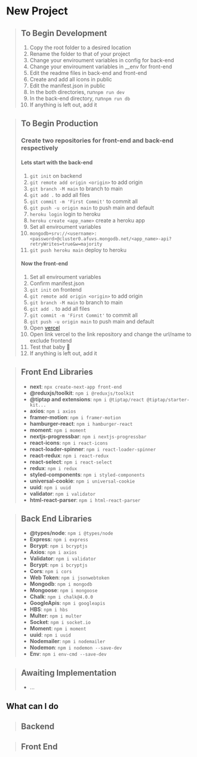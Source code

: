 # New Project

> ## To Begin Development
> 
> 1. Copy the root folder to a desired location  
> 1. Rename the folder to that of your project  
> 1. Change your enviroument variables in config for back-end 
> 1. Change your enviroument variables in __env for front-end 
> 1. Edit the readme files in back-end and front-end  
> 1. Create and add all icons in public  
> 1. Edit the manifest.json in public  
> 1. In the both directories, run`npm run dev`  
> 1. In the back-end directory, run`npm run db`  
> 1. If anything is left out, add it

> ## To Begin Production
> ### Create two repositories for front-end and back-end respectively
> #### Lets start with the back-end
> 1. `git init` on backend
> 1. `git remote add origin <origin>` to add origin
> 1. `git branch -M main` to branch to main
> 1. `git add .` to add all files
> 1. `git commit -m 'First Commit'` to commit all
> 1. `git push -u origin main` to push main and default
> 1. `heroku login` login to heroku
> 1. `heroku create <app_name>` create a heroku app
> 1. Set all enviroument variables
> 1. `mongodb+srv://<username>:<password>@cluster0.afuvs.mongodb.net/<app_name>-api?retryWrites=true&w=majority`
> 1. `git push heroku main` deploy to heroku
> #### Now the front-end
> 1. Set all enviroument variables
> 1. Confirm manifest.json
> 1. `git init` on frontend
> 1. `git remote add origin <origin>` to add origin
> 1. `git branch -M main` to branch to main
> 1. `git add .` to add all files
> 1. `git commit -m 'First Commit'` to commit all
> 1. `git push -u origin main` to push main and default
> 1. Open [vercel](https://vercel.com/dashboard)
> 1. Open link vercel to the link repository and change the url/name to exclude frontend
> 1. Test that baby 🥰
> 1. If anything is left out, add it

> ## Front End Libraries
> 
> - **next**: `npx create-next-app front-end`
> - **@reduxjs/toolkit**: `npm i @reduxjs/toolkit`
> - **@tiptap and extensions**: `npm i @tiptap/react @tiptap/starter-kit...`
> - **axios**: `npm i axios`
> - **framer-motion**: `npm i framer-motion`
> - **hamburger-react**: `npm i hamburger-react`
> - **moment**: `npm i moment`
> - **nextjs-progressbar**: `npm i nextjs-progressbar`
> - **react-icons**: `npm i react-icons`
> - **react-loader-spinner**: `npm i react-loader-spinner`
> - **react-redux**: `npm i react-redux`
> - **react-select**: `npm i react-select`
> - **redux**: `npm i redux`
> - **styled-components**: `npm i styled-components`
> - **universal-cookie**: `npm i universal-cookie`
> - **uuid**: `npm i uuid`
> - **validator**: `npm i validator`
> - **html-react-parser**: `npm i html-react-parser`


> ## Back End Libraries
> 
> - **@types/node**: `npm i @types/node`
> - **Express**: `npm i express`
> - **Bcrypt**: `npm i bcryptjs`
> - **Axios**: `npm i axios`
> - **Validator**: `npm i validator`
> - **Bcrypt**: `npm i bcryptjs`
> - **Cors**: `npm i cors`
> - **Web Token**: `npm i jsonwebtoken`
> - **Mongodb**: `npm i mongodb`
> - **Mongoose**: `npm i mongoose`
> - **Chalk**: `npm i chalk@4.0.0`
> - **GoogleApis**: `npm i googleapis`
> - **HBS**: `npm i hbs`
> - **Multer**: `npm i multer`
> - **Socket**: `npm i socket.io`
> - **Moment**: `npm i moment`
> - **uuid**: `npm i uuid`
> - **Nodemailer**: `npm i nodemailer`
> - **Nodemon**: `npm i nodemon --save-dev`
> - **Env**: `npm i env-cmd --save-dev`


> ## Awaiting Implementation
> - ...


## What can I do

> ## Backend
>
>

> ## Front End
>
>
